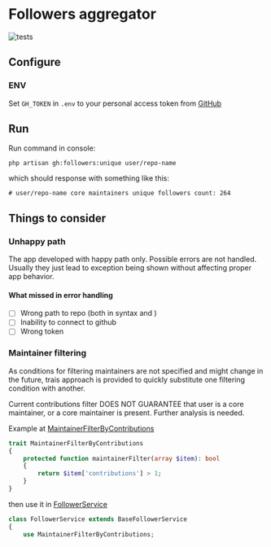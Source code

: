 # Followers aggregator

![tests](https://github.com/asahnoln/ds-test/workflows/Tests/badge.svg)

## Configure

### ENV

Set `GH_TOKEN` in `.env` to your personal access token from [GitHub](https://github.com/settings/personal-access-tokens/new)

## Run

Run command in console:

```fish
php artisan gh:followers:unique user/repo-name
```

which should response with something like this:

```fish
# user/repo-name core maintainers unique followers count: 264
```

## Things to consider

### Unhappy path

The app developed with happy path only. Possible errors are not handled. Usually they just lead to exception being shown without affecting proper app behavior.

#### What missed in error handling

- [ ] Wrong path to repo (both in syntax and )
- [ ] Inability to connect to github
- [ ] Wrong token

### Maintainer filtering

As conditions for filtering maintainers are not specified and might change in the future, trais approach is provided to quickly substitute one filtering condition with another.

Current contributions filter DOES NOT GUARANTEE that user is a core maintainer, or a core maintainer is present. Further analysis is needed.

Example at [MaintainerFilterByContributions](./app/Services/Traits/MaintainerFilterByContributions.php)

```php
trait MaintainerFilterByContributions
{
    protected function maintainerFilter(array $item): bool
    {
        return $item['contributions'] > 1;
    }
}
```

then use it in [FollowerService](./app/Services/FollowerService.php)

```php
class FollowerService extends BaseFollowerService
{
    use MaintainerFilterByContributions;
```
